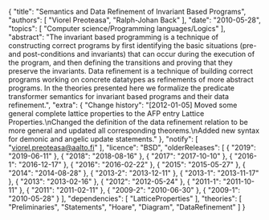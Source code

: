 {
    "title": "Semantics and Data Refinement of Invariant Based Programs",
    "authors": [
        "Viorel Preoteasa",
        "Ralph-Johan Back"
    ],
    "date": "2010-05-28",
    "topics": [
        "Computer science/Programming languages/Logics"
    ],
    "abstract": "The invariant based programming is a technique of constructing correct programs by first identifying the basic situations (pre- and post-conditions and invariants) that can occur during the execution of the program, and then defining the transitions and proving that they preserve the invariants. Data refinement is a technique of building correct programs working on concrete datatypes as refinements of more abstract programs. In the theories presented here we formalize the predicate transformer semantics for invariant based programs and their data refinement.",
    "extra": {
        "Change history": "[2012-01-05] Moved some general complete lattice properties to the AFP entry Lattice Properties.\nChanged the definition of the data refinement relation to be more general and updated all corresponding theorems.\nAdded new syntax for demonic and angelic update statements."
    },
    "notify": [
        "viorel.preoteasa@aalto.fi"
    ],
    "licence": "BSD",
    "olderReleases": [
        {
            "2019": "2019-06-11"
        },
        {
            "2018": "2018-08-16"
        },
        {
            "2017": "2017-10-10"
        },
        {
            "2016-1": "2016-12-17"
        },
        {
            "2016": "2016-02-22"
        },
        {
            "2015": "2015-05-27"
        },
        {
            "2014": "2014-08-28"
        },
        {
            "2013-2": "2013-12-11"
        },
        {
            "2013-1": "2013-11-17"
        },
        {
            "2013": "2013-02-16"
        },
        {
            "2012": "2012-05-24"
        },
        {
            "2011-1": "2011-10-11"
        },
        {
            "2011": "2011-02-11"
        },
        {
            "2009-2": "2010-06-30"
        },
        {
            "2009-1": "2010-05-28"
        }
    ],
    "dependencies": [
        "LatticeProperties"
    ],
    "theories": [
        "Preliminaries",
        "Statements",
        "Hoare",
        "Diagram",
        "DataRefinement"
    ]
}